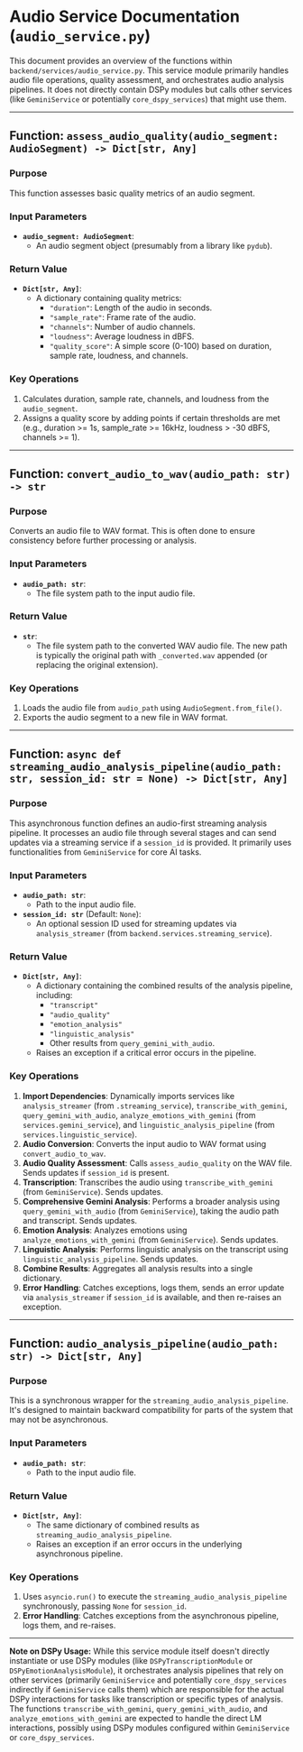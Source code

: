 # Audio Service Documentation (`audio_service.py`)

This document provides an overview of the functions within `backend/services/audio_service.py`. This service module primarily handles audio file operations, quality assessment, and orchestrates audio analysis pipelines. It does not directly contain DSPy modules but calls other services (like `GeminiService` or potentially `core_dspy_services`) that might use them.

---

## Function: `assess_audio_quality(audio_segment: AudioSegment) -> Dict[str, Any]`

### Purpose
This function assesses basic quality metrics of an audio segment.

### Input Parameters
*   **`audio_segment: AudioSegment`**:
    *   An audio segment object (presumably from a library like `pydub`).

### Return Value
*   **`Dict[str, Any]`**:
    *   A dictionary containing quality metrics:
        *   `"duration"`: Length of the audio in seconds.
        *   `"sample_rate"`: Frame rate of the audio.
        *   `"channels"`: Number of audio channels.
        *   `"loudness"`: Average loudness in dBFS.
        *   `"quality_score"`: A simple score (0-100) based on duration, sample rate, loudness, and channels.

### Key Operations
1.  Calculates duration, sample rate, channels, and loudness from the `audio_segment`.
2.  Assigns a quality score by adding points if certain thresholds are met (e.g., duration >= 1s, sample_rate >= 16kHz, loudness > -30 dBFS, channels >= 1).

---

## Function: `convert_audio_to_wav(audio_path: str) -> str`

### Purpose
Converts an audio file to WAV format. This is often done to ensure consistency before further processing or analysis.

### Input Parameters
*   **`audio_path: str`**:
    *   The file system path to the input audio file.

### Return Value
*   **`str`**:
    *   The file system path to the converted WAV audio file. The new path is typically the original path with `_converted.wav` appended (or replacing the original extension).

### Key Operations
1.  Loads the audio file from `audio_path` using `AudioSegment.from_file()`.
2.  Exports the audio segment to a new file in WAV format.

---

## Function: `async def streaming_audio_analysis_pipeline(audio_path: str, session_id: str = None) -> Dict[str, Any]`

### Purpose
This asynchronous function defines an audio-first streaming analysis pipeline. It processes an audio file through several stages and can send updates via a streaming service if a `session_id` is provided. It primarily uses functionalities from `GeminiService` for core AI tasks.

### Input Parameters
*   **`audio_path: str`**:
    *   Path to the input audio file.
*   **`session_id: str`** (Default: `None`):
    *   An optional session ID used for streaming updates via `analysis_streamer` (from `backend.services.streaming_service`).

### Return Value
*   **`Dict[str, Any]`**:
    *   A dictionary containing the combined results of the analysis pipeline, including:
        *   `"transcript"`
        *   `"audio_quality"`
        *   `"emotion_analysis"`
        *   `"linguistic_analysis"`
        *   Other results from `query_gemini_with_audio`.
    *   Raises an exception if a critical error occurs in the pipeline.

### Key Operations
1.  **Import Dependencies**: Dynamically imports services like `analysis_streamer` (from `.streaming_service`), `transcribe_with_gemini`, `query_gemini_with_audio`, `analyze_emotions_with_gemini` (from `services.gemini_service`), and `linguistic_analysis_pipeline` (from `services.linguistic_service`).
2.  **Audio Conversion**: Converts the input audio to WAV format using `convert_audio_to_wav`.
3.  **Audio Quality Assessment**: Calls `assess_audio_quality` on the WAV file. Sends updates if `session_id` is present.
4.  **Transcription**: Transcribes the audio using `transcribe_with_gemini` (from `GeminiService`). Sends updates.
5.  **Comprehensive Gemini Analysis**: Performs a broader analysis using `query_gemini_with_audio` (from `GeminiService`), taking the audio path and transcript. Sends updates.
6.  **Emotion Analysis**: Analyzes emotions using `analyze_emotions_with_gemini` (from `GeminiService`). Sends updates.
7.  **Linguistic Analysis**: Performs linguistic analysis on the transcript using `linguistic_analysis_pipeline`. Sends updates.
8.  **Combine Results**: Aggregates all analysis results into a single dictionary.
9.  **Error Handling**: Catches exceptions, logs them, sends an error update via `analysis_streamer` if `session_id` is available, and then re-raises an exception.

---

## Function: `audio_analysis_pipeline(audio_path: str) -> Dict[str, Any]`

### Purpose
This is a synchronous wrapper for the `streaming_audio_analysis_pipeline`. It's designed to maintain backward compatibility for parts of the system that may not be asynchronous.

### Input Parameters
*   **`audio_path: str`**:
    *   Path to the input audio file.

### Return Value
*   **`Dict[str, Any]`**:
    *   The same dictionary of combined results as `streaming_audio_analysis_pipeline`.
    *   Raises an exception if an error occurs in the underlying asynchronous pipeline.

### Key Operations
1.  Uses `asyncio.run()` to execute the `streaming_audio_analysis_pipeline` synchronously, passing `None` for `session_id`.
2.  **Error Handling**: Catches exceptions from the asynchronous pipeline, logs them, and re-raises.

---

**Note on DSPy Usage:**
While this service module itself doesn't directly instantiate or use DSPy modules (like `DSPyTranscriptionModule` or `DSPyEmotionAnalysisModule`), it orchestrates analysis pipelines that rely on other services (primarily `GeminiService` and potentially `core_dspy_services` indirectly if `GeminiService` calls them) which are responsible for the actual DSPy interactions for tasks like transcription or specific types of analysis. The functions `transcribe_with_gemini`, `query_gemini_with_audio`, and `analyze_emotions_with_gemini` are expected to handle the direct LM interactions, possibly using DSPy modules configured within `GeminiService` or `core_dspy_services`.
